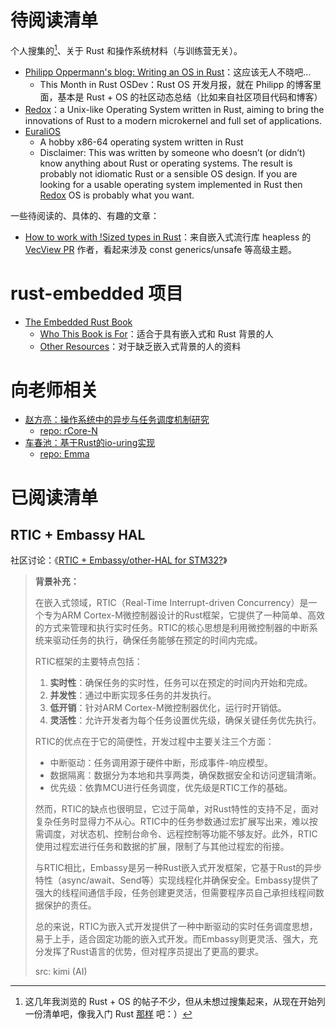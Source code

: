 # 待阅读清单

个人搜集的[^personal]、关于 Rust 和操作系统材料（与训练营无关）。


* [Philipp Oppermann's blog: Writing an OS in Rust](https://os.phil-opp.com/)：这应该无人不晓吧...
  * This Month in Rust OSDev：Rust OS 开发月报，就在 Philipp 的博客里面，基本是 Rust + OS 的社区动态总结（比如来自社区项目代码和博客）
* [Redox]：a Unix-like Operating System written in Rust, aiming to bring the innovations of Rust to a modern microkernel and full set of applications.
* [EuraliOS](https://github.com/bendudson/EuraliOS/blob/main/doc/journal/)
  * A hobby x86-64 operating system written in Rust
  * Disclaimer: This was written by someone who doesn’t (or didn’t) know anything about Rust or operating systems.
    The result is probably not idiomatic Rust or a sensible OS design.
    If you are looking for a usable operating system implemented in Rust then [Redox] OS is probably what you want.

[Redox]: https://www.redox-os.org/

[^personal]: 这几年我浏览的 Rust + OS 的帖子不少，但从未想过搜集起来，从现在开始列一份清单吧，像我入门 
Rust [那样](https://www.yuque.com/zhoujiping/programming/rust-materials)  吧：）

一些待阅读的、具体的、有趣的文章：
* [How to work with !Sized types in Rust](https://sgued.fr/blog/heapless-howto/)：来自嵌入式流行库 heapless 的
  [VecView PR](https://github.com/rust-embedded/heapless/pull/425) 作者，看起来涉及 const generics/unsafe 等高级主题。

# rust-embedded 项目

* [The Embedded Rust Book](https://docs.rust-embedded.org/book)
  * [Who This Book is For](https://docs.rust-embedded.org/book/#who-this-book-is-for)：适合于具有嵌入式和 Rust 背景的人
  * [Other Resources](https://docs.rust-embedded.org/book/#other-resources)：对于缺乏嵌入式背景的人的资料

# 向老师相关

* [赵方亮：操作系统中的异步与任务调度机制研究](https://www.yuque.com/xyong-9fuoz/hg8kgr/xd49izet7xd38gdy)
  * [repo: rCore-N](https://github.com/CtrlZ233/rCore-N)
* [车春池：基于Rust的io-uring实现](https://www.yuque.com/xyong-9fuoz/hg8kgr/rstmxmyv1zutm84y#7774d41c)
  * [repo: Emma](https://github.com/sekirio-rs/Emma)

# 已阅读清单

## RTIC + Embassy HAL

社区讨论：《[RTIC + Embassy/other-HAL for STM32?](https://www.reddit.com/r/rust/comments/1dtiqja/embedded_beginner_rtic_embassyotherhal_for_stm32/)》

> **背景补充：**
>
> 在嵌入式领域，RTIC（Real-Time Interrupt-driven Concurrency）是一个专为ARM Cortex-M微控制器设计的Rust框架，它提供了一种简单、高效的方式来管理和执行实时任务。RTIC的核心思想是利用微控制器的中断系统来驱动任务的执行，确保任务能够在预定的时间内完成。
> 
> RTIC框架的主要特点包括：
> 1. **实时性**：确保任务的实时性，任务可以在预定的时间内开始和完成。
> 2. **并发性**：通过中断实现多任务的并发执行。
> 3. **低开销**：针对ARM Cortex-M微控制器优化，运行时开销低。
> 4. **灵活性**：允许开发者为每个任务设置优先级，确保关键任务优先执行。
> 
> RTIC的优点在于它的简便性，开发过程中主要关注三个方面：
> - 中断驱动：任务调用源于硬件中断，形成事件-响应模型。
> - 数据隔离：数据分为本地和共享两类，确保数据安全和访问逻辑清晰。
> - 优先级：依靠MCU进行任务调度，优先级是RTIC工作的基础。
> 
> 然而，RTIC的缺点也很明显，它过于简单，对Rust特性的支持不足，面对复杂任务时显得力不从心。RTIC中的任务参数通过宏扩展写出来，难以按需调度，对状态机、控制台命令、远程控制等功能不够友好。此外，RTIC使用过程宏进行任务和数据的扩展，限制了与其他过程宏的衔接。
> 
> 与RTIC相比，Embassy是另一种Rust嵌入式开发框架，它基于Rust的异步特性（async/await、Send等）实现线程化并确保安全。Embassy提供了强大的线程间通信手段，任务创建更灵活，但需要程序员自己承担线程间数据保护的责任。
> 
> 总的来说，RTIC为嵌入式开发提供了一种中断驱动的实时任务调度思想，易于上手，适合固定功能的嵌入式开发。而Embassy则更灵活、强大，充分发挥了Rust语言的优势，但对程序员提出了更高的要求。
>
> src: kimi (AI)

